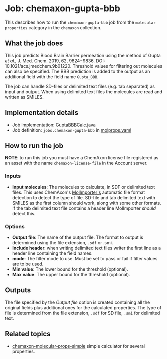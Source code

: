 # Job: chemaxon-gupta-bbb

This describes how to run the `chemaxon-gupta-bbb` job from the `molecular properties` category in the `chemaxon` collection.

## What the job does

This job predicts Blood Brain Barrier permeation using the method of Gupta *et al.*, J. Med. Chem. 2019, 62, 9824−9836.
DOI: 10.1021/acs.jmedchem.9b01220. Threshold values for filtering out molecules can also be specified.
The BBB prediction is added to the output as an additional field with the field name `Gupta_BBB`.

The job can handle SD-files or delimited text files (e.g. tab separated) as input and output.
When using delimited text files the molecules are read and written as SMILES.

## Implementation details

* Job implementation: [GuptaBBBCalc.java](/app/src/main/java/squonk/jobs/chemaxon/GuptaBBBCalc.java)
* Job definition: `jobs.chemaxon-gupta-bbb` in [molprops.yaml](/data-manager/molprops.yaml)

## How to run the job

**NOTE**: to run this job you must have a ChemAxon license file registered as an asset with the name
`chemaxon-license-file` in the Account server.

### Inputs

* **Input molecules**: The molecules to calculate, in SDF or delimited text files.
  This uses ChemAxon's [MolImporter's](https://apidocs.chemaxon.com/jchem/doc/dev/java/api/chemaxon/formats/MolImporter.html)
  automatic file format detection to detect the type of file. SD-file and tab delimited text with SMILES as the first column
  should work, along with some other formats. If the tab delimited text file contains a header line MolImporter *should*
  detect this.

### Options

* **Output file**: The name of the output file. The format to output is determined using the file extension, `.sdf` or .smi.
* **Include header**: when writing delimited text files writer the first line as a header line containing the field names.
* **mode**: The filter mode to use. Must be set to pass or fail if filter values are to be used.
* **Min value**: The lower bound for the threshold (optional).
* **Max value**: The upper bound for the threshold (optional).

## Outputs

The file specified by the *Output file* option is created containing all the original fields plus additional ones for 
the calculated properties.
The type of file is determined from the file extension, `.sdf` for SD file, `.smi` for delimited text.


## Related topics

* [chemaxon-molecular-props-simple](chemaxon-molecular-props-simple.md) simple calculator for several properties.
